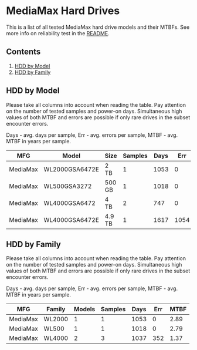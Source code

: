 MediaMax Hard Drives
====================

This is a list of all tested MediaMax hard drive models and their MTBFs. See more
info on reliability test in the [README](https://github.com/linuxhw/EnterpriseDrive).

Contents
--------

1. [ HDD by Model  ](#hdd-by-model)
2. [ HDD by Family ](#hdd-by-family)

HDD by Model
------------

Please take all columns into account when reading the table. Pay attention on the
number of tested samples and power-on days. Simultaneous high values of both MTBF
and errors are possible if only rare drives in the subset encounter errors.

Days - avg. days per sample,
Err  - avg. errors per sample,
MTBF - avg. MTBF in years per sample.

| MFG       | Model              | Size   | Samples | Days  | Err   | MTBF |
|-----------|--------------------|--------|---------|-------|-------|------|
| MediaMax  | WL2000GSA6472E     | 2 TB   | 1       | 1053  | 0     | 2.89   |
| MediaMax  | WL500GSA3272       | 500 GB | 1       | 1018  | 0     | 2.79   |
| MediaMax  | WL4000GSA6472      | 4 TB   | 2       | 747   | 0     | 2.05   |
| MediaMax  | WL4000GSA6472E     | 4.9 TB | 1       | 1617  | 1054  | 0.00   |

HDD by Family
-------------

Please take all columns into account when reading the table. Pay attention on the
number of tested samples and power-on days. Simultaneous high values of both MTBF
and errors are possible if only rare drives in the subset encounter errors.

Days - avg. days per sample,
Err  - avg. errors per sample,
MTBF - avg. MTBF in years per sample.

| MFG       | Family                 | Models | Samples | Days  | Err   | MTBF |
|-----------|------------------------|--------|---------|-------|-------|------|
| MediaMax  | WL2000                 | 1      | 1       | 1053  | 0     | 2.89   |
| MediaMax  | WL500                  | 1      | 1       | 1018  | 0     | 2.79   |
| MediaMax  | WL4000                 | 2      | 3       | 1037  | 352   | 1.37   |
